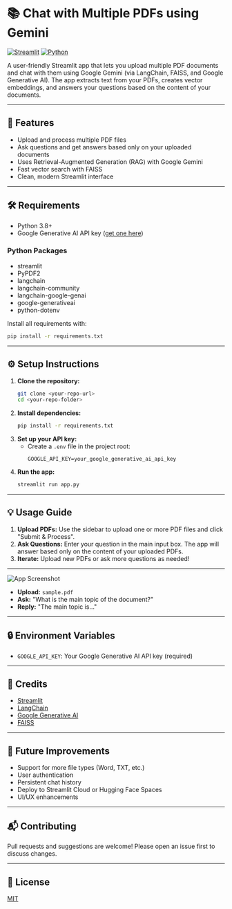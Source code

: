# 📚 Chat with Multiple PDFs using Gemini

[![Streamlit](https://img.shields.io/badge/Streamlit-Enabled-brightgreen)](https://streamlit.io/) [![Python](https://img.shields.io/badge/Python-3.8%2B-blue)](https://www.python.org/)

A user-friendly Streamlit app that lets you upload multiple PDF documents and chat with them using Google Gemini (via LangChain, FAISS, and Google Generative AI). The app extracts text from your PDFs, creates vector embeddings, and answers your questions based on the content of your documents.

---

## 🚀 Features
- Upload and process multiple PDF files
- Ask questions and get answers based only on your uploaded documents
- Uses Retrieval-Augmented Generation (RAG) with Google Gemini
- Fast vector search with FAISS
- Clean, modern Streamlit interface

---

## 🛠️ Requirements
- Python 3.8+
- Google Generative AI API key ([get one here](https://makersuite.google.com/app/apikey))

### Python Packages
- streamlit
- PyPDF2
- langchain
- langchain-community
- langchain-google-genai
- google-generativeai
- python-dotenv

Install all requirements with:
```bash
pip install -r requirements.txt
```

---

## ⚙️ Setup Instructions
1. **Clone the repository:**
   ```bash
   git clone <your-repo-url>
   cd <your-repo-folder>
   ```
2. **Install dependencies:**
   ```bash
   pip install -r requirements.txt
   ```
3. **Set up your API key:**
   - Create a `.env` file in the project root:
     ```env
     GOOGLE_API_KEY=your_google_generative_ai_api_key
     ```
4. **Run the app:**
   ```bash
   streamlit run app.py
   ```

---

## 💡 Usage Guide
1. **Upload PDFs:** Use the sidebar to upload one or more PDF files and click "Submit & Process".
2. **Ask Questions:** Enter your question in the main input box. The app will answer based only on the content of your uploaded PDFs.
3. **Iterate:** Upload new PDFs or ask more questions as needed!

---


![App Screenshot](https://i.postimg.cc/wMxK2Mhm/Screenshot-2025-07-14-212421.png)





- **Upload:** `sample.pdf`
- **Ask:** "What is the main topic of the document?"
- **Reply:** "The main topic is..."

---

## 🔒 Environment Variables
- `GOOGLE_API_KEY`: Your Google Generative AI API key (required)

---

## 🙏 Credits
- [Streamlit](https://streamlit.io/)
- [LangChain](https://python.langchain.com/)
- [Google Generative AI](https://ai.google.dev/)
- [FAISS](https://github.com/facebookresearch/faiss)

---

## 🚧 Future Improvements
- Support for more file types (Word, TXT, etc.)
- User authentication
- Persistent chat history
- Deploy to Streamlit Cloud or Hugging Face Spaces
- UI/UX enhancements

---

## 📬 Contributing
Pull requests and suggestions are welcome! Please open an issue first to discuss changes.

---

## 📄 License
[MIT](LICENSE) 
